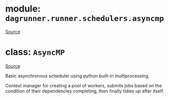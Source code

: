 # module: `dagrunner.runner.schedulers.asyncmp`

[Source](../dagrunner/runner/schedulers/asyncmp.py#L0)

# class: `AsyncMP`

[Source](../dagrunner/runner/schedulers/asyncmp.py#L12)

Basic asynchronous scheduler using python built-in multiprocessing.

Context manager for creating a pool of workers, submits jobs based on the
condition of their dependencies completing, then finally tidies up after
itself.

